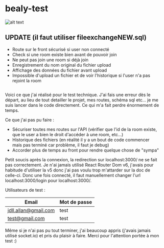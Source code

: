 # bealy-test

![alt text](https://i.gyazo.com/a3358d0968714ed32fe5752f401767d4.gif)

## UPDATE (il faut utiliser fileexchangeNEW.sql)
- Route sur le front sécurisé si user non connecté
- Check si une room existe bien avant de pouvoir join
- Ne peut pas join une room si déjà join
- Enregistrement du nom original du fichier upload
- Affichage des données du fichier avant upload
- Impossible d'upload un fichier et de voir l'historique si l'user n'a pas rejoint la room
## 

Voici ce que j'ai réalisé pour le test technique.
J'ai fais une erreur dès le départ, au lieu de tout detailler le projet, mes routes, schéma sql etc... je me suis lancer dans le code directement. Ce qui m'a fait perdre énormement de temps.

Ce que j'ai pas pu faire : 

- Sécuriser toutes mes routes sur l'API (vérifier que l'id de la room existe, que le user a bien le droit d'accéder à une room, etc...)
- Historique des fichiers (en réalité il y a un bout de code commencer mais pas terminé car problème, il faut je debug)
- Accorder plus de temps au front pour rendre quelque chose de "sympa"

Petit soucis après la connexion, la redirection sur localhost:3000/ ne se fait pas correctement. Je n'ai jamais utilisé React Router Dom v6, j'avais pour habitude d'utiliser la v5 donc j'ai pas voulu trop m'attarder sur la doc de celle-ci.
Donc une fois connecté, il faut manuellement changer l'url localhost:3000/login pour localhost:3000/.

Utilisateurs de test :

Email  | Mot de passe
------------- | -------------
jdll.allan@gmail.com | test
test@gmail.com  | test

Même si je n'ai pas pu tout terminer, j'ai beaucoup appris (j'avais jamais utilisé socket.io) et pris du plaisir à faire.
Merci pour l'attention portée à mon test :)
